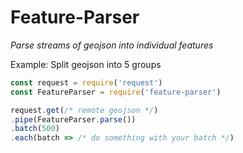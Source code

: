 # Feature-Parser
*Parse streams of geojson into individual features*

Example: Split geojson into 5 groups
```javascript
const request = require('request')
const FeatureParser = require('feature-parser')

request.get(/* remote geojson */)
.pipe(FeatureParser.parse())
.batch(500)
.each(batch => /* do something with your batch */)
```
